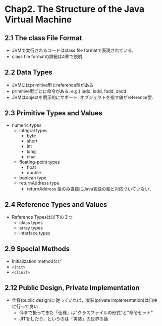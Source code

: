 # Chap2. The Structure of the Java Virtual Machine

## 2.1 The class File Format
* JVMで実行されるコードはclass file formatで表現されている.
* class file formatの詳細は4章で説明.

## 2.2 Data Types
* JVMにはprimitive型とreference型がある
* primitive型ごとに命令がある: e.g.) iadd, ladd, fadd, dadd
* JVMはobjectを明示的にサポート. オブジェクトを指す値がreference型.

## 2.3 Primitive Types and Values
* numeric types
  - integral types
    + byte
    + short
    + int
    + long
    + char
  - floating-point types
    + float
    + double
  - boolean type
  - returnAddress type
    + returnAddress 型のみ直接にJava言語の型と対応づいていない．

## 2.4 Reference Types and Values
* Reference Typesは以下の３つ
  - class types
  - array types
  - interface types

## 2.9 Special Methods
* Initialization methodなど
* `<init>`
* `<clinit>`

## 2.12 Public Design, Private Implementation
* 仕様(public design)に従っていれば，実装(private implementation)は自由に行って良い
  - 今まで扱ってきた「仕様」は"クラスファイルの形式"と"命令セット"
  - JITをしたり，というのは「実装」の世界の話
